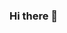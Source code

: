 <div id="header" align="center">
  <img  scr=https://media1.giphy.com/media/v1.Y2lkPTc5MGI3NjExdG94N2FyeThxbDlsZGV5eTkxZzVmdGw5MHlidWFsMWliNW9rcWFreCZlcD12MV9pbnRlcm5hbF9naWZfYnlfaWQmY3Q9Zw/4Zgy9QqzWU8C3ugvCa/giphy.gif>
</div>

### Hi there 👋
